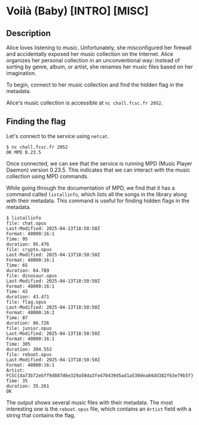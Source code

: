 # Voilà (Baby) [INTRO] [MISC]

## Description

Alice loves listening to music. Unfortunately, she misconfigured her firewall and accidentally exposed her music collection on the Internet. Alice organizes her personal collection in an unconventional way: instead of sorting by genre, album, or artist, she renames her music files based on her imagination.

To begin, connect to her music collection and find the hidden flag in the metadata.

Alice's music collection is accessible at `nc chall.fcsc.fr 2052`.

## Finding the flag

Let's connect to the service using `netcat`.

```terminal
$ nc chall.fcsc.fr 2052
OK MPD 0.23.5
```

Once connected, we can see that the service is running MPD (Music Player Daemon) version 0.23.5. This indicates that we can interact with the music collection using MPD commands.

While going through the documentation of MPD, we find that it has a command called `listallinfo`, which lists all the songs in the library along with their metadata. This command is useful for finding hidden flags in the metadata.

```terminal
$ listallinfo
file: chat.opus
Last-Modified: 2025-04-13T18:50:50Z
Format: 48000:16:1
Time: 95
duration: 95.476
file: crypto.opus
Last-Modified: 2025-04-13T18:50:50Z
Format: 48000:16:1
Time: 65
duration: 64.789
file: dinosaur.opus
Last-Modified: 2025-04-13T18:50:50Z
Format: 48000:16:1
Time: 43
duration: 43.471
file: flag.opus
Last-Modified: 2025-04-13T18:50:50Z
Format: 48000:16:2
Time: 87
duration: 86.726
file: junior.opus
Last-Modified: 2025-04-13T18:50:50Z
Format: 48000:16:1
Time: 305
duration: 304.553
file: reboot.opus
Last-Modified: 2025-04-13T18:50:50Z
Format: 48000:16:1
Artist: FCSC{da73b72ebff9d887d6e329a50da3fe470439d5ad1a530dea04dd382f63e79b5f}
Time: 35
duration: 35.261
OK
```

The output shows several music files with their metadata. The most interesting one is the `reboot.opus` file, which contains an `Artist` field with a string that contains the flag.
